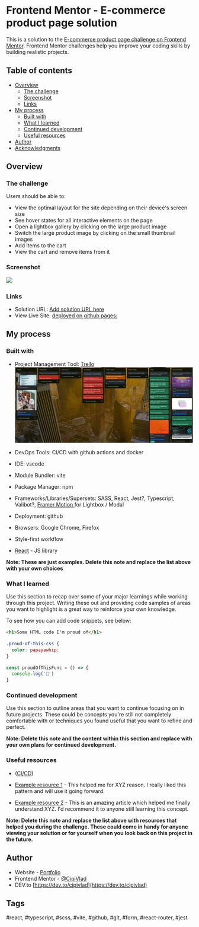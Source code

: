 # Frontend Mentor - E-commerce product page solution

This is a solution to the [E-commerce product page challenge on Frontend Mentor](https://www.frontendmentor.io/challenges/ecommerce-product-page-UPsZ9MJp6). Frontend Mentor challenges help you improve your coding skills by building realistic projects.

## Table of contents

- [Overview](#overview)
  - [The challenge](#the-challenge)
  - [Screenshot](#screenshot)
  - [Links](#links)
- [My process](#my-process)
  - [Built with](#built-with)
  - [What I learned](#what-i-learned)
  - [Continued development](#continued-development)
  - [Useful resources](#useful-resources)
- [Author](#author)
- [Acknowledgments](#acknowledgments)


## Overview

### The challenge

Users should be able to:

- View the optimal layout for the site depending on their device's screen size
- See hover states for all interactive elements on the page
- Open a lightbox gallery by clicking on the large product image
- Switch the large product image by clicking on the small thumbnail images
- Add items to the cart
- View the cart and remove items from it

### Screenshot

![](./screenshot.jpg)

### Links

- Solution URL: [Add solution URL here](https://your-solution-url.com)
- View Live Site: [deployed on github pages:](https://cipivlad.github.io/ecommerce-product-page/)

## My process

### Built with

- Project Management Tool: [Trello](https://trello.com/b/LzYHEZdo/e-commerce-product-page-frontendmentor) 
![Screenshot of my workflow](./public/screenshots/trelloboard/workInProgress2.png)

- DevOps Tools: CI/CD with github actions and docker
- IDE: vscode
- Module Bundler: vite
- Package Manager: npm
- Frameworks/Libraries/Supersets: SASS, React, Jest?, Typescript, Valibot?, [Framer Motion ](https://www.framer.com/motion/examples/) for Lightbox / Modal
- Deployment: github
- Browsers: Google Chrome, Firefox
- Style-first workflow
- [React](https://reactjs.org/) - JS library

**Note: These are just examples. Delete this note and replace the list above with your own choices**

### What I learned

Use this section to recap over some of your major learnings while working through this project. Writing these out and providing code samples of areas you want to highlight is a great way to reinforce your own knowledge.

To see how you can add code snippets, see below:

```html
<h1>Some HTML code I'm proud of</h1>
```
```css
.proud-of-this-css {
  color: papayawhip;
}
```
```js
const proudOfThisFunc = () => {
  console.log('🎉')
}
```
### Continued development

Use this section to outline areas that you want to continue focusing on in future projects. These could be concepts you're still not completely comfortable with or techniques you found useful that you want to refine and perfect.

**Note: Delete this note and the content within this section and replace with your own plans for continued development.**

### Useful resources

- ([CI/CD](https://thedkpatel.medium.com/dockerizing-react-application-built-with-vite-a-simple-guide-4c41eb09defa))

- [Example resource 1](https://www.example.com) - This helped me for XYZ reason. I really liked this pattern and will use it going forward.
- [Example resource 2](https://www.example.com) - This is an amazing article which helped me finally understand XYZ. I'd recommend it to anyone still learning this concept.

**Note: Delete this note and replace the list above with resources that helped you during the challenge. These could come in handy for anyone viewing your solution or for yourself when you look back on this project in the future.**

## Author

- Website - [Portfolio](https://cipivlad.github.io/myportfoliosite/)
- Frontend Mentor - [@CipiVlad](https://www.frontendmentor.io/profile/CipiVlad)
- DEV.to [https://dev.to/cipivlad](https://dev.to/cipivlad)

## Tags

#react, #typescript, #scss, #vite, #github, #git, #form, #react-router, #jest

